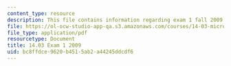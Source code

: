 ```yaml
---
content_type: resource
description: This file contains information regarding exam 1 fall 2009.
file: https://ol-ocw-studio-app-qa.s3.amazonaws.com/courses/14-03-microeconomic-theory-and-public-policy-fall-2016/bc8ffdce9620b4515ab2a44245ddcdf6_MIT14_03F16_exam1_09.pdf
file_type: application/pdf
resourcetype: Document
title: 14.03 Exam 1 2009
uid: bc8ffdce-9620-b451-5ab2-a44245ddcdf6
---
```

